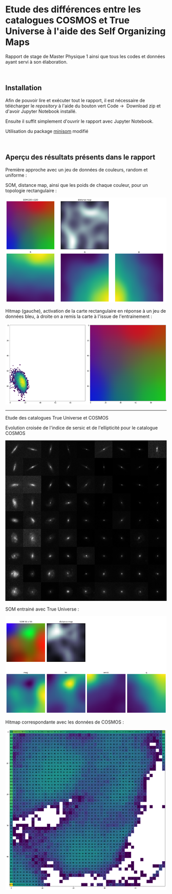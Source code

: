 # Etude des différences entre les catalogues COSMOS et True Universe à l'aide des Self Organizing Maps



Rapport de stage de Master Physique 1 ainsi que tous les codes et données ayant servi à son élaboration.



&nbsp;

## Installation

Afin de pouvoir lire et exécuter tout le rapport, il est nécessaire de télécharger le *repository* à l'aide du bouton vert Code &rightarrow;  Download zip et d'avoir Jupyter Notebook installé.

Ensuite il suffit simplement d'ouvrir le rapport avec Jupyter Notebook.

Utilisation du package [minisom](https://github.com/Oliv2398/minisom) modifié



&nbsp;

## Aperçu des résultats présents dans le rapport

Première approche avec un jeu de données de couleurs, random et uniforme :

SOM, distance map, ainsi que les poids de chaque couleur, pour un topologie rectangulaire :

![SOMs rectangular](figures/SOM_rect_norm_uniform.png)



Hitmap (gauche), activation de la carte rectangulaire en réponse à un jeu de données bleu, à droite on a remis la carte à l'issue de l'entrainement :

![SOMs rectangular](figures/hitmap.png)







---

Etude des catalogues True Universe et COSMOS

Evolution croisée de l'indice de sersic et de l'ellipticité pour le catalogue COSMOS

![COSMOS catalog](figures/GxCOSMOS.png)





SOM entrainé avec True Universe :

![SOM TU CS](figures/SOM_CS_TU.png)



Hitmap correspondante avec les données de COSMOS :

![heatmap COSMOS](figures/hitmap_CS_TU.png)